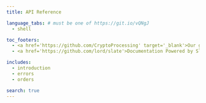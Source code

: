 ```yaml
---
title: API Reference

language_tabs: # must be one of https://git.io/vQNgJ
  - shell

toc_footers:
  - <a href='https://github.com/CryptoProcessing' target='_blank'>Our github</a>
  - <a href='https://github.com/lord/slate'>Documentation Powered by Slate</a>

includes:
  - introduction
  - errors
  - orders

search: true
---
```



